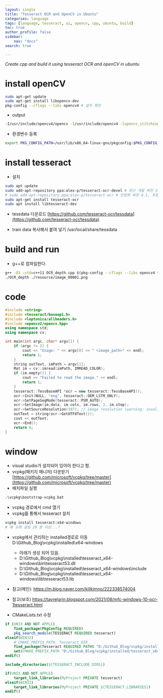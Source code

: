 ```yaml
---
layout: single
title: "Tesseract OCR and OpenCV in Ubuntu"
categories: language
tags: [language, tesseract, ai, opencv, cpp, ubuntu, build]
toc: true
author_profile: false
sidebar:
    nav: "docs"
search: true

---
```


*Create cpp and build it using tesseract OCR and openCV in ubuntu*

# install openCV

```bash
sudo apt-get update
sudo apt-get install libopencv-dev
pkg-config --cflags --libs opencv4 # 설치 확인
```

- output

```bash
-I/usr/include/opencv4/opencv -I/usr/include/opencv4 -lopencv_stitching -lopencv_aruco -lopencv_bgsegm -lopencv_bioinspired -lopencv_ccalib -lopencv_dnn_objdetect -lopencv_dnn_superres -lopencv_dpm -lopencv_highgui -lopencv_face -lopencv_freetype -lopencv_fuzzy -lopencv_hdf -lopencv_hfs -lopencv_img_hash -lopencv_line_descriptor -lopencv_quality -lopencv_reg -lopencv_rgbd -lopencv_saliency -lopencv_shape -lopencv_stereo -lopencv_structured_light -lopencv_phase_unwrapping -lopencv_superres -lopencv_optflow -lopencv_surface_matching -lopencv_tracking -lopencv_datasets -lopencv_text -lopencv_dnn -lopencv_plot -lopencv_ml -lopencv_videostab -lopencv_videoio -lopencv_viz -lopencv_ximgproc -lopencv_video -lopencv_xobjdetect -lopencv_objdetect -lopencv_calib3d -lopencv_imgcodecs -lopencv_features2d -lopencv_flann -lopencv_xphoto -lopencv_photo -lopencv_imgproc -lopencv_core
```

- 환경변수 등록

```bash
export PKG_CONFIG_PATH=/usr/lib/x86_64-linux-gnu/pkgconfig:$PKG_CONFIG_PATH
```

# install tesseract

- 설치

```bash
sudo apt update
sudo add-apt-repository ppa:alex-p/tesseract-ocr-devel # 최신 개발 버전 5.3.4, 추론 정확도 높음.
# sudo add-apt-repository ppa:alex-p/tesseract-ocr # 안정화 버전 4.1, 추론 정확도 낮음.
sudo apt-get install tesseract-ocr
sudo apt install libtesseract-dev
```

- tessdata 다운로드 [https://github.com/tesseract-ocr/tessdata](https://github.com/tesseract-ocr/tessdata)

- train data 복사해서 붙여 넣기 /usr/local/share/tessdata


# build and run

- g++로 컴파일한다. 

```bash
g++ -O3 -std=c++11 OCR_depth.cpp $(pkg-config --cflags --libs opencv4 tesseract) -o OCR_depth
./OCR_depth ./resource/image_00001.png 
```


# code

```cpp
#include <string>
#include <tesseract/baseapi.h>
#include <leptonica/allheaders.h>
#include <opencv2/opencv.hpp>
using namespace std;
using namespace cv;

int main(int argc, char* argv[]) {
    if (argc != 2) {
        cout << "Usage: " << argv[0] << " <image_path>" << endl;
        return 1;
    }
    string outText, imPath = argv[1];
    Mat im = cv::imread(imPath, IMREAD_COLOR);
    if (im.empty()) {
        cout << "Failed to read the image." << endl;
        return 1;
    }
    tesseract::TessBaseAPI *ocr = new tesseract::TessBaseAPI();
    ocr->Init(NULL, "eng", tesseract::OEM_LSTM_ONLY);
    ocr->SetPageSegMode(tesseract::PSM_AUTO);
    ocr->SetImage(im.data, im.cols, im.rows, 3, im.step);
    ocr->SetSourceResolution(197); // image resolution (warning: invalid resolution 0 dpi. Using 70 instead. Estimatin resolution as 197)
    outText = string(ocr->GetUTF8Text());
    cout << outText;
    ocr->End();
    return 0;
}

```


# window

- visual studio가 설치되어 있어야 한다고 함.
- vcpkg(패키지 매니저) 다운받기 [https://github.com/microsoft/vcpkg/tree/master](https://github.com/microsoft/vcpkg/tree/master)
- 배치파일 실행 
```cmd
.\vcpkg\bootstrap-vcpkg.bat
```
- vcpkg 경로에서 cmd 열기
- vcpkg를 통해서 tesseract 설치
```bash
vcpkg install tesseract:x64-windows
# 꽤 오래 걸림 10 분 이상...?
```
- vcpkg에서 관리하는 installed경로로 이동 D:\Github_Blog\vcpkg\installed\x64-windows
    - 아래가 생성 되어 있음.
    - D:\Github_Blog\vcpkg\installed\tesseract_x64-windows\bin\tesseract53.dll 
    - D:\Github_Blog\vcpkg\installed\tesseract_x64-windows\include
    - D:\Github_Blog\vcpkg\installed\tesseract_x64-windows\lib\tesseract53.lib

- 참고(메인): https://m.blog.naver.com/killkimno/222338574004
- 참고(보조) https://tayrelgrin.blogspot.com/2021/08/mfc-windows-10-ocr-1tesseract.html


- CMakeLists.txt 수정
```cmake
if (UNIX AND NOT APPLE)
    find_package(PkgConfig REQUIRED)
    pkg_search_module(TESSERACT REQUIRED tesseract)
elseif(WIN32)
    # CMAKE_PREFIX_PATH, Tesseract_DIR  
    find_package(Tesseract REQUIRED PATHS "D:/Github_Blog/vcpkg/installed/tesseract_x64-windows")
    set(CMAKE_PREFIX_PATH "D:/Github_Blog/vcpkg/installed/tesseract_x64-windows")
endif()

include_directories(${TESSERACT_INCLUDE_DIRS})

if(UNIX AND NOT APPLE)
    target_link_libraries(MyProject PRIVATE tesseract)
elseif(WIN32)
    target_link_libraries(MyProject PRIVATE ${TESSERACT_LIBRARIES})
endif()
```

